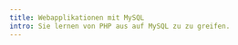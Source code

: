 ```yaml
---
title: Webapplikationen mit MySQL
intro: Sie lernen von PHP aus auf MySQL zu zu greifen.
---
```


<script>document.location="/php-db-lesen/";</script>
